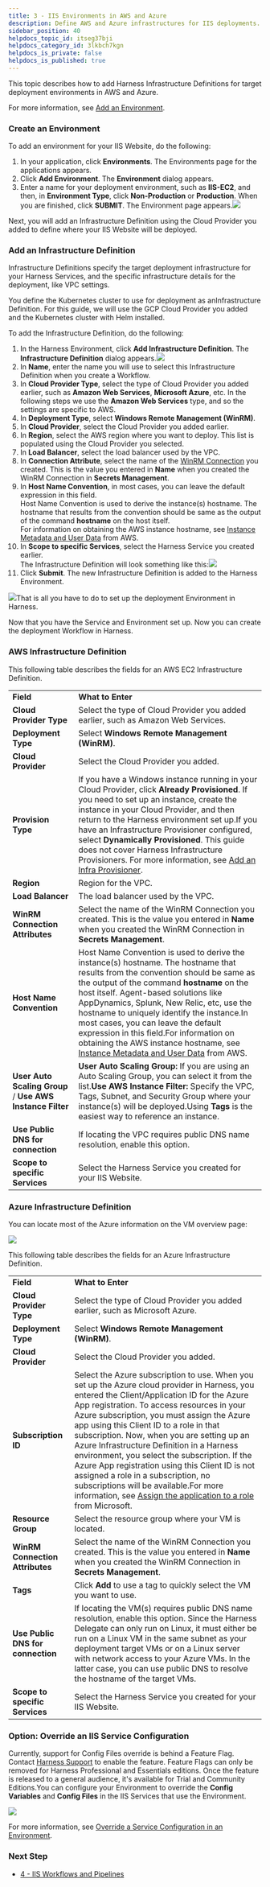 ```yaml
---
title: 3 - IIS Environments in AWS and Azure
description: Define AWS and Azure infrastructures for IIS deployments.
sidebar_position: 40
helpdocs_topic_id: itseg37bji
helpdocs_category_id: 3lkbch7kgn
helpdocs_is_private: false
helpdocs_is_published: true
---
```


This topic describes how to add Harness Infrastructure Definitions for target deployment environments in AWS and Azure.

For more information, see [Add an Environment](../model-cd-pipeline/environments/environment-configuration.md).

### Create an Environment

To add an environment for your IIS Website, do the following:

1. In your application, click **Environments**. The Environments page for the applications appears.
2. Click **Add Environment**. The **Environment** dialog appears.
3. Enter a name for your deployment environment, such as **IIS-EC2**, and then, in **Environment Type**, click **Non-Production** or **Production**. When you are finished, click **SUBMIT**. The Environment page appears.![](./static/iis-environments-13.png)

Next, you will add an Infrastructure Definition using the Cloud Provider you added to define where your IIS Website will be deployed.

### Add an Infrastructure Definition

​Infrastructure Definitions specify the target deployment infrastructure for your Harness Services, and the specific infrastructure details for the deployment, like VPC settings. 

You define the Kubernetes cluster to use for deployment as an ​Infrastructure Definition. For this guide, we will use the GCP Cloud Provider you added and the Kubernetes cluster with Helm installed.

To add the Infrastructure Definition, do the following:

1. In the Harness Environment, click **Add Infrastructure Definition**. The **Infrastructure Definition** dialog appears.![](./static/iis-environments-14.png)
2. In **Name**, enter the name you will use to select this Infrastructure Definition when you create a Workflow.
3. In **Cloud Provider Type**, select the type of Cloud Provider you added earlier, such as **Amazon Web Services**, **Microsoft Azure**, etc. In the following steps we use the **Amazon Web Services** type, and so the settings are specific to AWS.
4. In **Deployment Type**, select **Windows Remote Management (WinRM)**.
5. In **Cloud Provider**, select the Cloud Provider you added earlier.
6. In **Region**, select the AWS region where you want to deploy. This list is populated using the Cloud Provider you selected.
7. In **Load Balancer**, select the load balancer used by the VPC.
8. In **Connection Attribute**, select the name of the [WinRM Connection](1-delegate-and-connectors-for-iis.md#set-up-win-rm-on-instances-and-network) you created. This is the value you entered in **Name** when you created the WinRM Connection in **Secrets Management**.
9. In **Host Name Convention**, in most cases, you can leave the default expression in this field.  
Host Name Convention is used to derive the instance(s) hostname. The hostname that results from the convention should be same as the output of the command **hostname** on the host itself.  
For information on obtaining the AWS instance hostname, see [Instance Metadata and User Data](https://docs.aws.amazon.com/AWSEC2/latest/UserGuide/ec2-instance-metadata.html) from AWS.
10. In **Scope to specific Services**, select the Harness Service you created earlier.  
The Infrastructure Definition will look something like this:![](./static/iis-environments-15.png)
11. Click **Submit**. The new Infrastructure Definition is added to the Harness Environment.

![](./static/iis-environments-16.png)That is all you have to do to set up the deployment Environment in Harness.

Now that you have the Service and Environment set up. Now you can create the deployment Workflow in Harness.

### AWS Infrastructure Definition

This following table describes the fields for an AWS EC2 Infrastructure Definition.



|  |  |
| --- | --- |
| **Field** | **What to Enter** |
| **Cloud Provider Type** | Select the type of Cloud Provider you added earlier, such as Amazon Web Services. |
| **Deployment Type** | Select **Windows Remote Management (WinRM)**. |
| **Cloud Provider** | Select the Cloud Provider you added. |
| **Provision Type** | If you have a Windows instance running in your Cloud Provider, click **Already Provisioned**. If you need to set up an instance, create the instance in your Cloud Provider, and then return to the Harness environment set up.If you have an Infrastructure Provisioner configured, select **Dynamically Provisioned**. This guide does not cover Harness Infrastructure Provisioners. For more information, see [Add an Infra Provisioner](../model-cd-pipeline/infrastructure-provisioner/add-an-infra-provisioner.md). |
| **Region** | Region for the VPC. |
| **Load Balancer** | The load balancer used by the VPC. |
| **WinRM** **Connection Attributes** | Select the name of the WinRM Connection you created. This is the value you entered in **Name** when you created the WinRM Connection in **Secrets Management**. |
| **Host Name Convention** | Host Name Convention is used to derive the instance(s) hostname. The hostname that results from the convention should be same as the output of the command **hostname** on the host itself. Agent-based solutions like AppDynamics, Splunk, New Relic, etc, use the hostname to uniquely identify the instance.In most cases, you can leave the default expression in this field.For information on obtaining the AWS instance hostname, see [Instance Metadata and User Data](https://docs.aws.amazon.com/AWSEC2/latest/UserGuide/ec2-instance-metadata.html) from AWS. |
| **User Auto Scaling Group** / **Use AWS Instance Filter** | **User Auto Scaling Group:** If you are using an Auto Scaling Group, you can select it from the list.**Use AWS Instance Filter:** Specify the VPC, Tags, Subnet, and Security Group where your instance(s) will be deployed.Using **Tags** is the easiest way to reference an instance. |
| **Use Public DNS for connection** | If locating the VPC requires public DNS name resolution, enable this option. |
| **Scope to specific Services** | Select the Harness Service you created for your IIS Website. |

### Azure Infrastructure Definition

You can locate most of the Azure information on the VM overview page:

![](./static/iis-environments-17.png)

This following table describes the fields for an Azure Infrastructure Definition.



|  |  |
| --- | --- |
| **Field** | **What to Enter** |
| **Cloud Provider Type** | Select the type of Cloud Provider you added earlier, such as Microsoft Azure. |
| **Deployment Type** | Select **Windows Remote Management (WinRM)**. |
| **Cloud Provider** | Select the Cloud Provider you added. |
| **Subscription ID** | Select the Azure subscription to use. When you set up the Azure cloud provider in Harness, you entered the Client/Application ID for the Azure App registration. To access resources in your Azure subscription, you must assign the Azure app using this Client ID to a role in that subscription. Now, when you are setting up an Azure Infrastructure Definition in a Harness environment, you select the subscription. If the Azure App registration using this Client ID is not assigned a role in a subscription, no subscriptions will be available.For more information, see [Assign the application to a role](https://docs.microsoft.com/en-us/azure/active-directory/develop/howto-create-service-principal-portal#assign-the-application-to-a-role) from Microsoft. |
| **Resource Group** | Select the resource group where your VM is located. |
| **WinRM** **Connection Attributes** | Select the name of the WinRM Connection you created. This is the value you entered in **Name** when you created the WinRM Connection in **Secrets Management**. |
| **Tags** | Click **Add** to use a tag to quickly select the VM you want to use. |
| **Use Public DNS for connection** | If locating the VM(s) requires public DNS name resolution, enable this option. Since the Harness Delegate can only run on Linux, it must either be run on a Linux VM in the same subnet as your deployment target VMs or on a Linux server with network access to your Azure VMs. In the latter case, you can use public DNS to resolve the hostname of the target VMs. |
| **Scope to specific Services** | Select the Harness Service you created for your IIS Website. |

### Option: Override an IIS Service Configuration

Currently, support for Config Files override is behind a Feature Flag. Contact [Harness Support](mailto:support@harness.io) to enable the feature. Feature Flags can only be removed for Harness Professional and Essentials editions. Once the feature is released to a general audience, it's available for Trial and Community Editions.You can configure your Environment to override the **Config Variables** and **Config Files** in the IIS Services that use the Environment.

![](./static/iis-environments-18.png)

For more information, see [Override a Service Configuration in an Environment](../model-cd-pipeline/environments/override-service-files-and-variables-in-environments.md).

### Next Step

* [4 - IIS Workflows and Pipelines](4-iis-workflows.md)

